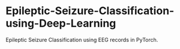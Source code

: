# Epileptic-Seizure-Classification-using-Deep-Learning
Epileptic Seizure Classification using EEG records in PyTorch. 
